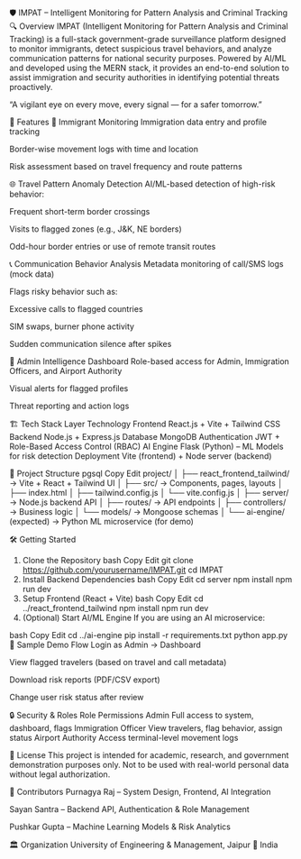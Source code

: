 🛡️ IMPAT – Intelligent Monitoring for Pattern Analysis and Criminal Tracking
🔍 Overview
IMPAT (Intelligent Monitoring for Pattern Analysis and Criminal Tracking) is a full-stack government-grade surveillance platform designed to monitor immigrants, detect suspicious travel behaviors, and analyze communication patterns for national security purposes. Powered by AI/ML and developed using the MERN stack, it provides an end-to-end solution to assist immigration and security authorities in identifying potential threats proactively.

“A vigilant eye on every move, every signal — for a safer tomorrow.”

🚀 Features
🛂 Immigrant Monitoring
Immigration data entry and profile tracking

Border-wise movement logs with time and location

Risk assessment based on travel frequency and route patterns

🌐 Travel Pattern Anomaly Detection
AI/ML-based detection of high-risk behavior:

Frequent short-term border crossings

Visits to flagged zones (e.g., J&K, NE borders)

Odd-hour border entries or use of remote transit routes

📞 Communication Behavior Analysis
Metadata monitoring of call/SMS logs (mock data)

Flags risky behavior such as:

Excessive calls to flagged countries

SIM swaps, burner phone activity

Sudden communication silence after spikes

🧠 Admin Intelligence Dashboard
Role-based access for Admin, Immigration Officers, and Airport Authority

Visual alerts for flagged profiles

Threat reporting and action logs

🏗️ Tech Stack
Layer	Technology
Frontend	React.js + Vite + Tailwind CSS
Backend	Node.js + Express.js
Database	MongoDB
Authentication	JWT + Role-Based Access Control (RBAC)
AI Engine	Flask (Python) – ML Models for risk detection
Deployment	Vite (frontend) + Node server (backend)

📁 Project Structure
pgsql
Copy
Edit
project/
│
├── react_frontend_tailwind/     → Vite + React + Tailwind UI
│   ├── src/                     → Components, pages, layouts
│   ├── index.html
│   ├── tailwind.config.js
│   └── vite.config.js
│
├── server/                      → Node.js backend API
│   ├── routes/                  → API endpoints
│   ├── controllers/             → Business logic
│   └── models/                  → Mongoose schemas
│
└── ai-engine/ (expected)        → Python ML microservice (for demo)

🛠️ Getting Started
1. Clone the Repository
bash
Copy
Edit
git clone https://github.com/yourusername/IMPAT.git
cd IMPAT
2. Install Backend Dependencies
bash
Copy
Edit
cd server
npm install
npm run dev
3. Setup Frontend (React + Vite)
bash
Copy
Edit
cd ../react_frontend_tailwind
npm install
npm run dev
4. (Optional) Start AI/ML Engine
If you are using an AI microservice:

bash
Copy
Edit
cd ../ai-engine
pip install -r requirements.txt
python app.py
🧪 Sample Demo Flow
Login as Admin → Dashboard

View flagged travelers (based on travel and call metadata)

Download risk reports (PDF/CSV export)

Change user risk status after review

🔒 Security & Roles
Role	Permissions
Admin	Full access to system, dashboard, flags
Immigration Officer	View travelers, flag behavior, assign status
Airport Authority	Access terminal-level movement logs

📄 License
This project is intended for academic, research, and government demonstration purposes only. Not to be used with real-world personal data without legal authorization.

👥 Contributors
Purnagya Raj – System Design, Frontend, AI Integration

Sayan Santra – Backend API, Authentication & Role Management

Pushkar Gupta – Machine Learning Models & Risk Analytics

🏛️ Organization
University of Engineering & Management, Jaipur
📍 India
